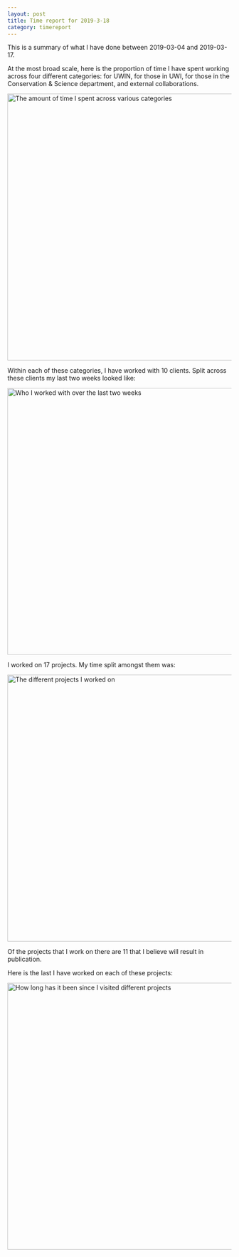 ```yaml
---
layout: post
title: Time report for 2019-3-18
category: timereport
---
```



This is a summary of what I have done between 2019-03-04 and 2019-03-17.

At the most broad scale, here is the proportion of time I have spent working across four different categories: for UWIN, for those in UWI, for those in the Conservation & Science department, and external collaborations.

<img src='{{site.baseurl}}/images/2019-3-18_category_plot.jpg' alt='The amount of time I spent across various categories' width='600' height='600'>

Within each of these categories, I have worked with 10 clients. Split across these clients my last two weeks looked like:

<img src='{{site.baseurl}}/images/2019-3-18_client_plot.jpg' alt='Who I worked with over the last two weeks' width='600' height='600'>

I worked on 17 projects. My time split amongst them was:

<img src='{{site.baseurl}}/images/2019-3-18_project_plot.jpg' alt='The different projects I worked on' width='600' height='600'>

Of the projects that I work on there are 11 that I believe will result in publication.

Here is the last I have worked on each of these projects:

<img src='{{site.baseurl}}/images/2019-3-18_weeks_since.jpg' alt='How long has it been since I visited different projects' width='600' height='600'>

